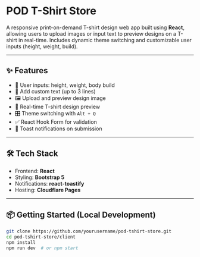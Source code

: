 # POD T-Shirt Store

A responsive print-on-demand T-shirt design web app built using **React**, allowing users to upload images or input text to preview designs on a T-shirt in real-time. Includes dynamic theme switching and customizable user inputs (height, weight, build).

---

## ✨ Features

- 🧍 User inputs: height, weight, body build
- 🎨 Add custom text (up to 3 lines)
- 🖼 Upload and preview design image
- 👕 Real-time T-shirt design preview
- 🎛 Theme switching with `Alt + Q`
- ✅ React Hook Form for validation
- 🔔 Toast notifications on submission

---

## 🛠️ Tech Stack

- Frontend: **React**
- Styling: **Bootstrap 5**
- Notifications: **react-toastify**
- Hosting: **Cloudflare Pages**

---

## 📦 Getting Started (Local Development)

```bash
git clone https://github.com/yourusername/pod-tshirt-store.git
cd pod-tshirt-store/client
npm install
npm run dev  # or npm start
